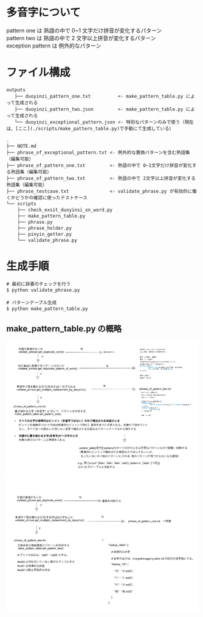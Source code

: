 # 多音字について
pattern one は 熟語の中で 0~1 文字だけ拼音が変化するパターン  
pattern two は 熟語の中で 2 文字以上拼音が変化するパターン  
exception pattern は 例外的なパターン  

# ファイル構成
```
outputs
   ├── duoyinzi_pattern_one.txt          <- make_pattern_table.py によって生成される
   ├── duoyinzi_pattern_two.json         <- make_pattern_table.py によって生成される
   └── duoyinzi_exceptional_pattern.json <- 特別なパターンのみで使う（現在は、[ここ](./scripts/make_pattern_table.py)で手動にて生成している）
```


```
.
├── NOTE.md
├── phrase_of_exceptional_pattern.txt <- 例外的な置換パターンを含む熟語集（編集可能）  
├── phrase_of_pattern_one.txt         <- 熟語の中で 0~1文字だけ拼音が変化する熟語集（編集可能）  
├── phrase_of_pattern_two.txt         <- 熟語の中で 2文字以上拼音が変化する熟語集（編集可能）
├── phrase_testcase.txt               <- validate_phrase.py が有効的に働くかどうかの確認に使ったテストケース
└── scripts
    ├── check_exsit_duoyinsi_on_word.py
    ├── make_pattern_table.py
    ├── phrase.py
    ├── phrase_holder.py
    ├── pinyin_getter.py
    └── validate_phrase.py
```

# 生成手順
```
# 最初に辞書のチェックを行う
$ python validate_phrase.py

# パターンテーブル生成
$ python make_pattern_table.py 
```

## make_pattern_table.py の概略
![](../../../imgs/pattern_one_of_process_sequence.png)  
![](../../../imgs/pattern_two_of_process_sequence.png)  